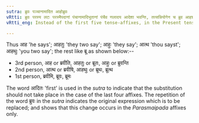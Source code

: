 ```yaml
---
sutra: ब्रुवः पञ्चानामादित आहोब्रुवः
vRtti: ब्रुवः परस्य लटः परस्मैपदानां पंचानामादिभूतानां पंचैव णलादय आदेशा भवन्ति, तत्सन्नियोगेन च ब्रुव आहशब्द आदेशो भवति ॥
vRtti_eng: Instead of the first five tense-affixes, in the Present tense coming after the verb \"_bru_\" (to speak), there may optionally be the affixes of the Perfect; \"_aha_\" being, at the same time, the substitute in the room of \"_bru_\".

---
```

Thus आह 'he says'; आहतुः 'they two say'; आहुः 'they say'; आत्थ 'thou sayst'; आहथुः 'you two say'; the rest like ब्रू as shown below:--

- 3rd person, आह or ब्रवीति, आहतुः or ब्रूतः, आहुः or ब्रुवन्ति
- 2nd person, आत्थ or ब्रवीषि, आहथुः or ब्रूथः, ब्रूत्थ
- 1st person, ब्रवीमि, ब्रूवः, ब्रूमः

The word आदितः 'first' is used in the _sutra_ to indicate that the substitution should not take place in the case of the last four affixes. The repetition of the word ब्रुवः in the _sutra_ indicates the original expression which is to be replaced; and shows that this change occurs in the _Parasmaipada_ affixes only.